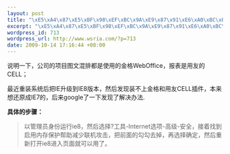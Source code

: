 ```yaml
--- 
layout: post
title: "\xE5\xA4\x87\xE5\xBF\x98\xEF\xBC\x9A\xE9\x87\x91\xE6\xA0\xBC\xE3\x80\x81\xE7\x94\xA8\xE5\x8F\x8BCELL\xE4\xB8\x8D\xE8\x83\xBD\xE5\x9C\xA8IE8\xE4\xB8\x8B\xE4\xBD\xBF\xE7\x94\xA8\xE7\x9A\x84\xE8\xA7\xA3\xE5\x86\xB3\xE5\x8A\x9E\xE6\xB3\x95"
excerpt: "\xE5\xA4\x87\xE5\xBF\x98\xEF\xBC\x9A\xE9\x87\x91\xE6\xA0\xBC\xE3\x80\x81\xE7\x94\xA8\xE5\x8F\x8BCELL\xE4\xB8\x8D\xE8\x83\xBD\xE5\x9C\xA8IE8\xE4\xB8\x8B\xE4\xBD\xBF\xE7\x94\xA8\xE7\x9A\x84\xE8\xA7\xA3\xE5\x86\xB3\xE5\x8A\x9E\xE6\xB3\x95"
wordpress_id: 713
wordpress_url: http://www.wsria.com/?p=713
date: 2009-10-14 17:16:44 +08:00
---
```

说明一下，公司的项目图文混排都是使用的金格WebOffice，报表是用友的CELL；

最近重装系统后把IE升级到IE8版本，然后发现装不上金格和用友CELL插件，本来想还原成IE7的，后来google了一下发现了解决办法.

<strong>具体的步骤：</strong>
<blockquote>以管理员身份运行ie8，然后选择?工具-Internet选项-高级-安全，接着找到启用内存保护帮助减少联机攻击，把前面的勾勾去掉，再选择确定，然后重新打开ie8进入页面就可以用了。</blockquote>
